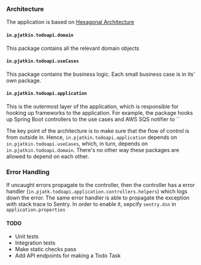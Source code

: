 ### Architecture
The application is based on [Hexagonal Architecture](https://blog.ndepend.com/hexagonal-architecture)

#### `in.pjatkin.todoapi.domain`
This package contains all the relevant domain objects

#### `in.pjatkin.todoapi.useCases`
This package contains the business logic. Each small business case is in its' own package.

#### `in.pjatkin.todoapi.application` 
This is the outermost layer of the application, which is responsible for hooking up frameworks to the application.
For example, the package hooks up Spring Boot controllers to the use cases and AWS SQS notifier to ``

The key point of the architecture is to make sure that the flow of control is from outside in. Hence, `in.pjatkin.todoapi.application` depends on `in.pjatkin.todoapi.useCases`, which, in turn, depends on `in.pjatkin.todoapi.domain`.
There's no other way these packages are allowed to depend on each other.

### Error Handling
If uncaught errors propagate to the controller, then the controller has a error handler (`in.pjatk.todoapi.application.controllers.helpers`) which logs down the error.
The same error handler is able to propagate the exception with stack trace to Sentry. In order to enable it, sepcify `sentry.dsn` in `application.properties`

#### TODO
* Unit tests
* Integration tests
* Make static checks pass
* Add API endpoints for making a Todo Task 
